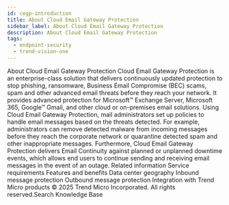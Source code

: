 ```yaml
---
id: cegp-introduction
title: About Cloud Email Gateway Protection
sidebar_label: About Cloud Email Gateway Protection
description: About Cloud Email Gateway Protection
tags:
  - endpoint-security
  - trend-vision-one
---
```


 About Cloud Email Gateway Protection Cloud Email Gateway Protection is an enterprise-class solution that delivers continuously updated protection to stop phishing, ransomware, Business Email Compromise (BEC) scams, spam and other advanced email threats before they reach your network. It provides advanced protection for Microsoft™ Exchange Server, Microsoft 365, Google™ Gmail, and other cloud or on-premises email solutions. Using Cloud Email Gateway Protection, mail administrators set up policies to handle email messages based on the threats detected. For example, administrators can remove detected malware from incoming messages before they reach the corporate network or quarantine detected spam and other inappropriate messages. Furthermore, Cloud Email Gateway Protection delivers Email Continuity against planned or unplanned downtime events, which allows end users to continue sending and receiving email messages in the event of an outage. Related information Service requirements Features and benefits Data center geography Inbound message protection Outbound message protection Integration with Trend Micro products © 2025 Trend Micro Incorporated. All rights reserved.Search Knowledge Base